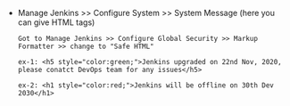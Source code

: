 * Manage Jenkins >> Configure System >> System Message (here you can give HTML tags)

      Got to Manage Jenkins >> Configure Global Security >> Markup Formatter >> change to "Safe HTML"

      ex-1: <h5 style="color:green;">Jenkins upgraded on 22nd Nov, 2020, please conatct DevOps team for any issues</h5>
      
      ex-2: <h1 style="color:red;">Jenkins will be offline on 30th Dev 2030</h1>

